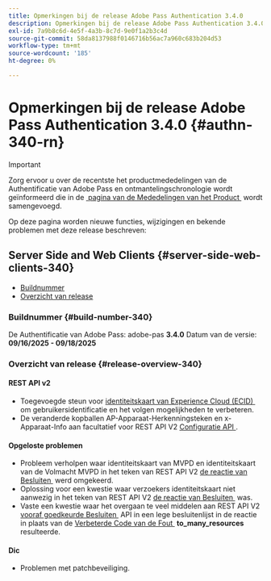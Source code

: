 ```yaml
---
title: Opmerkingen bij de release Adobe Pass Authentication 3.4.0
description: Opmerkingen bij de release Adobe Pass Authentication 3.4.0
exl-id: 7a9b8c6d-4e5f-4a3b-8c7d-9e0f1a2b3c4d
source-git-commit: 58da8137988f0146716b56ac7a960c683b204d53
workflow-type: tm+mt
source-wordcount: '185'
ht-degree: 0%

---
```


# Opmerkingen bij de release Adobe Pass Authentication 3.4.0 {#authn-340-rn}

>[!IMPORTANT]
>
> Zorg ervoor u over de recentste het productmededelingen van de Authentificatie van Adobe Pass en ontmantelingschronologie wordt geïnformeerd die in de [&#x200B; pagina van de Mededelingen van het Product &#x200B;](/help/authentication/product-announcements.md) wordt samengevoegd.

Op deze pagina worden nieuwe functies, wijzigingen en bekende problemen met deze release beschreven:

## Server Side and Web Clients {#server-side-web-clients-340}

* [Buildnummer](#build-number-340)
* [Overzicht van release](#release-overview-340)

### Buildnummer {#build-number-340}

De Authentificatie van Adobe Pass: adobe-pas **3.4.0**
Datum van de versie: **09/16/2025 - 09/18/2025**

### Overzicht van release {#release-overview-340}

#### REST API v2

* Toegevoegde steun voor [&#x200B; identiteitskaart van Experience Cloud (ECID) &#x200B;](/help/authentication/integration-guide-programmers/rest-apis/rest-api-v2/appendix/headers/rest-api-v2-appendix-headers-ap-visitor-identifier.md) om gebruikersidentificatie en het volgen mogelijkheden te verbeteren.
* De veranderde kopballen AP-Apparaat-Herkenningsteken en x-Apparaat-Info aan facultatief voor REST API V2 [&#x200B; Configuratie API &#x200B;](/help/authentication/integration-guide-programmers/rest-apis/rest-api-v2/apis/configuration-apis/rest-api-v2-configuration-apis-retrieve-configuration-for-specific-service-provider.md).

#### Opgeloste problemen

* Probleem verholpen waar identiteitskaart van MVPD en identiteitskaart van de Volmacht MVPD in het teken van REST API V2 [&#x200B; de reactie van Besluiten &#x200B;](/help/authentication/integration-guide-programmers/rest-apis/rest-api-v2/apis/decisions-apis/rest-api-v2-decisions-apis-retrieve-authorization-decisions-using-specific-mvpd.md) werd omgekeerd.
* Oplossing voor een kwestie waar verzoekers identiteitskaart niet aanwezig in het teken van REST API V2 [&#x200B; de reactie van Besluiten &#x200B;](/help/authentication/integration-guide-programmers/rest-apis/rest-api-v2/apis/decisions-apis/rest-api-v2-decisions-apis-retrieve-authorization-decisions-using-specific-mvpd.md) was.
* Vaste een kwestie waar het overgaan te veel middelen aan REST API V2 [&#x200B; vooraf goedkeurde Besluiten &#x200B;](/help/authentication/integration-guide-programmers/rest-apis/rest-api-v2/apis/decisions-apis/rest-api-v2-decisions-apis-retrieve-preauthorization-decisions-using-specific-mvpd.md) API in een lege besluitenlijst in de reactie in plaats van de [&#x200B; Verbeterde Code van de Fout &#x200B;](/help/authentication/integration-guide-programmers/features-standard/error-reporting/enhanced-error-codes.md) **to_many_resources** resulteerde.

#### Dic

* Problemen met patchbeveiliging.